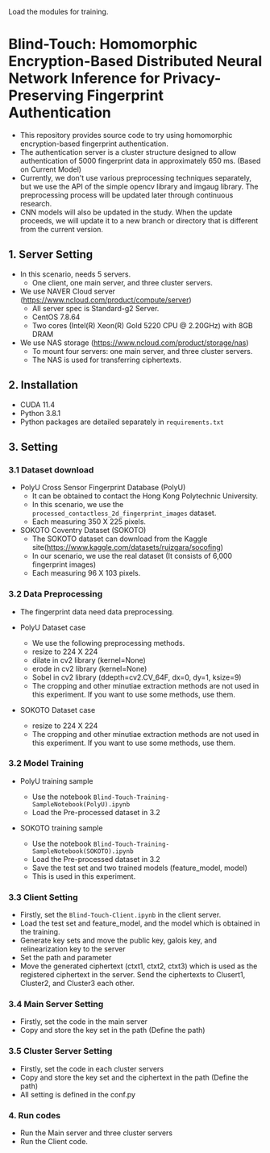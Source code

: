 Load the modules for training.

# Blind-Touch: Homomorphic Encryption-Based Distributed Neural Network Inference for Privacy-Preserving Fingerprint Authentication

- This repository provides source code to try using homomorphic encryption-based fingerprint authentication.
- The authentication server is a cluster structure designed to allow authentication of 5000 fingerprint data in approximately 650 ms. (Based on Current Model)
- Currently, we don't use various preprocessing techniques separately, but we use the API of the simple opencv library and imgaug library. The preprocessing process will be updated later through continuous research.
- CNN models will also be updated in the study. When the update proceeds, we will update it to a new branch or directory that is different from the current version.

## 1. Server Setting
- In this scenario, needs 5 servers.
  - One client, one main server, and three cluster servers.
- We use NAVER Cloud server (https://www.ncloud.com/product/compute/server)
  - All server spec is Standard-g2 Server.
  - CentOS 7.8.64
  - Two cores (Intel(R) Xeon(R) Gold 5220 CPU @ 2.20GHz) with 8GB DRAM
- We use NAS storage (https://www.ncloud.com/product/storage/nas) 
  - To mount four servers: one main server, and three cluster servers.
  - The NAS is used for transferring ciphertexts.

## 2. Installation
- CUDA 11.4
- Python 3.8.1
- Python packages are detailed separately in ```requirements.txt```

## 3. Setting
### 3.1 Dataset download
- PolyU Cross Sensor Fingerprint Database (PolyU)
  - It can be obtained to contact the Hong Kong Polytechnic University.
  - In this scenario, we use the ```processed_contactless_2d_fingerprint_images``` dataset.
  - Each measuring 350 X 225 pixels.
- SOKOTO Coventry Dataset (SOKOTO)
  - The SOKOTO dataset can download from the Kaggle site(https://www.kaggle.com/datasets/ruizgara/socofing)
  - In our scenario, we use the real dataset (It consists of 6,000 fingerprint images)
  - Each measuring 96 X 103 pixels.

### 3.2 Data Preprocessing
- The fingerprint data need data preprocessing.
- PolyU Dataset case
  - We use the following preprocessing methods.
  - resize to 224 X 224
  - dilate in cv2 library (kernel=None)
  - erode in cv2 library (kernel=None)
  - Sobel in cv2 library (ddepth=cv2.CV_64F, dx=0, dy=1, ksize=9)
  - The cropping and other minutiae extraction methods are not used in this experiment. If you want to use some methods, use them.

- SOKOTO Dataset case
  - resize to 224 X 224
  - The cropping and other minutiae extraction methods are not used in this experiment. If you want to use some methods, use them.

### 3.2 Model Training
- PolyU training sample
  - Use the notebook ```Blind-Touch-Training-SampleNotebook(PolyU).ipynb```
  - Load the Pre-processed dataset in 3.2

- SOKOTO training sample
  - Use the notebook ```Blind-Touch-Training-SampleNotebook(SOKOTO).ipynb```
  - Load the Pre-processed dataset in 3.2
  - Save the test set and two trained models (feature_model, model)
  - This is used in this experiment. 

### 3.3 Client Setting
- Firstly, set the ```Blind-Touch-Client.ipynb``` in the client server.
- Load the test set and feature_model, and the model which is obtained in the training.
- Generate key sets and move the public key, galois key, and relinearization key to the server
- Set the path and parameter
- Move the generated ciphertext (ctxt1, ctxt2, ctxt3) which is used as the registered ciphertext in the server. Send the ciphertexts to Clusert1, Cluster2, and Cluster3 each other.

### 3.4 Main Server Setting
- Firstly, set the code in the main server
- Copy and store the key set in the path (Define the path)

### 3.5 Cluster Server Setting
- Firstly, set the code in each cluster servers
- Copy and store the key set and the ciphertext in the path (Define the path)
- All setting is defined in the conf.py

### 4. Run codes
- Run the Main server and three cluster servers
- Run the Client code.
 
